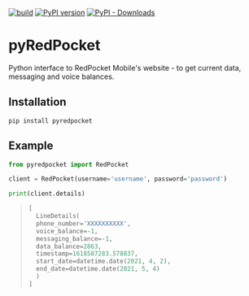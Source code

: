 [![build](https://github.com/ronnie-llamado/pyRedPocket/actions/workflows/build.yml/badge.svg)](https://github.com/ronnie-llamado/pyRedPocket/actions/workflows/build.yml)
[![PyPI version](https://badge.fury.io/py/pyredpocket.svg)](https://pypi.org/project/pyredpocket/)
[![PyPI - Downloads](https://img.shields.io/pypi/dm/pyredpocket)](https://pypi.org/project/pyredpocket/)

# pyRedPocket

Python interface to RedPocket Mobile's website - to get current data, messaging and voice balances.

## Installation

```
pip install pyredpocket
```

## Example

```python
from pyredpocket import RedPocket

client = RedPocket(username='username', password='password')

print(client.details)
```
> ```python
> [ 
>   LineDetails(
>   phone_number='XXXXXXXXXX', 
>   voice_balance=-1, 
>   messaging_balance=-1, 
>   data_balance=2863, 
>   timestamp=1618587283.578837, 
>   start_date=datetime.date(2021, 4, 2), 
>   end_date=datetime.date(2021, 5, 4)
>   ) 
> ]
> ```
